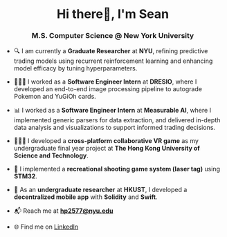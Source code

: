 <h1 align="center">Hi there👋, I'm Sean</h1>
<h3 align="center">M.S. Computer Science @ New York University</h3>

- 🔍 I am currently a **Graduate Researcher** at **NYU**, refining predictive trading models using recurrent reinforcement learning and enhancing model efficacy by tuning hyperparameters.

- 🧑🏻‍💼 I worked as a **Software Engineer Intern** at **DRESIO**, where I developed an end-to-end image processing pipeline to autograde Pokemon and YuGiOh cards.

- 📊 I worked as a **Software Engineer Intern** at **Measurable AI**, where I implemented generic parsers for data extraction, and delivered in-depth data analysis and visualizations to support informed trading decisions.

- 👨🏻‍💻 I developed a **cross-platform collaborative VR game** as my undergraduate final year project at **The Hong Kong University of Science and Technology**.

- 🚀 I implemented a **recreational shooting game system (laser tag)** using **STM32**.

- 💸 As an **undergraduate researcher** at **HKUST**, I developed a **decentralized mobile app** with **Solidity** and **Swift**.

- 📬 Reach me at **hp2577@nyu.edu**

- 🌐 Find me on [LinkedIn](https://www.linkedin.com/in/hsuanenpan)
